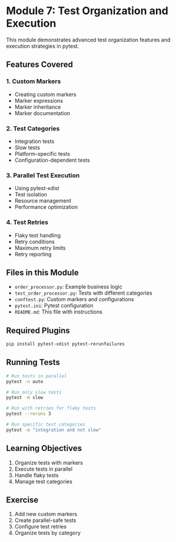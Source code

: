 # Module 7: Test Organization and Execution

This module demonstrates advanced test organization features and execution strategies in pytest.

## Features Covered

### 1. Custom Markers
- Creating custom markers
- Marker expressions
- Marker inheritance
- Marker documentation

### 2. Test Categories
- Integration tests
- Slow tests
- Platform-specific tests
- Configuration-dependent tests

### 3. Parallel Test Execution
- Using pytest-xdist
- Test isolation
- Resource management
- Performance optimization

### 4. Test Retries
- Flaky test handling
- Retry conditions
- Maximum retry limits
- Retry reporting

## Files in this Module
- `order_processor.py`: Example business logic
- `test_order_processor.py`: Tests with different categories
- `conftest.py`: Custom markers and configurations
- `pytest.ini`: Pytest configuration
- `README.md`: This file with instructions

## Required Plugins
```bash
pip install pytest-xdist pytest-rerunfailures
```

## Running Tests
```bash
# Run tests in parallel
pytest -n auto

# Run only slow tests
pytest -m slow

# Run with retries for flaky tests
pytest --reruns 3

# Run specific test categories
pytest -m "integration and not slow"
```

## Learning Objectives
1. Organize tests with markers
2. Execute tests in parallel
3. Handle flaky tests
4. Manage test categories

## Exercise
1. Add new custom markers
2. Create parallel-safe tests
3. Configure test retries
4. Organize tests by category